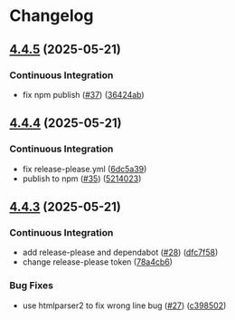 # Changelog

## [4.4.5](https://github.com/TPC-Internet/l10n-tools/compare/v4.4.4...v4.4.5) (2025-05-21)


### Continuous Integration

* fix npm publish ([#37](https://github.com/TPC-Internet/l10n-tools/issues/37)) ([36424ab](https://github.com/TPC-Internet/l10n-tools/commit/36424abf39eca4740396dacc5e0aae9ec58539c2))

## [4.4.4](https://github.com/TPC-Internet/l10n-tools/compare/v4.4.3...v4.4.4) (2025-05-21)


### Continuous Integration

* fix release-please.yml ([6dc5a39](https://github.com/TPC-Internet/l10n-tools/commit/6dc5a3919f8dc7aae9dfa9eb87933de96f347b5a))
* publish to npm ([#35](https://github.com/TPC-Internet/l10n-tools/issues/35)) ([5214023](https://github.com/TPC-Internet/l10n-tools/commit/52140239c591720808502bc2775a089de367927f))

## [4.4.3](https://github.com/TPC-Internet/l10n-tools/compare/v4.4.2...v4.4.3) (2025-05-21)


### Continuous Integration

* add release-please and dependabot ([#28](https://github.com/TPC-Internet/l10n-tools/issues/28)) ([dfc7f58](https://github.com/TPC-Internet/l10n-tools/commit/dfc7f5863525c36a22d1b01c97bc378b78489fc6))
* change release-please token ([78a4cb6](https://github.com/TPC-Internet/l10n-tools/commit/78a4cb654e625d267340275135dbffb662b5df8c))


### Bug Fixes

* use htmlparser2 to fix wrong line bug ([#27](https://github.com/TPC-Internet/l10n-tools/issues/27)) ([c398502](https://github.com/TPC-Internet/l10n-tools/commit/c398502fdc04d0c37845777bb5a9bfb98eaed576))

